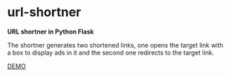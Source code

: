 # url-shortner
**URL shortner in Python Flask**

The shortner generates two shortened links, one opens the target link with a box to display ads in it and the second one redirects to the target link. 

[DEMO](http://short.deltaforce.club/)
